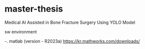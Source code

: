 # master-thesis
Medical AI Assisted in Bone Fracture Surgery Using YOLO Model

sw environment

-. matlab (version - R2023a)
https://kr.mathworks.com/downloads/

